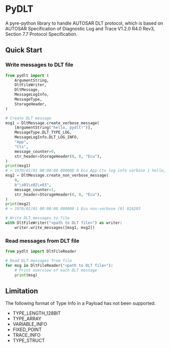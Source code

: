 # PyDLT

A pyre-python library to handle AUTOSAR DLT protocol, which is based on
AUTOSAR Specification of Diagnostic Log and Trace V1.2.0 R4.0 Rev3, Section 7.7 Protocol Specification.

## Quick Start

### Write messages to DLT file

```py
from pydlt import (
    ArgumentString,
    DltFileWriter,
    DltMessage,
    MessageLogInfo,
    MessageType,
    StorageHeader,
)

# Create DLT message
msg1 = DltMessage.create_verbose_message(
    [ArgumentString("hello, pydlt!")],
    MessageType.DLT_TYPE_LOG,
    MessageLogInfo.DLT_LOG_INFO,
    "App",
    "Ctx",
    message_counter=0,
    str_header=StorageHeader(0, 0, "Ecu"),
)
print(msg1)
# > 1970/01/01 00:00:00.000000 0 Ecu App Ctx log info verbose 1 hello, pydlt!
msg2 = DltMessage.create_non_verbose_message(
    0,
    b"\x01\x02\x03",
    message_counter=1,
    str_header=StorageHeader(0, 0, "Ecu"),
)
print(msg2)
# > 1970/01/01 00:00:00.000000 1 Ecu non-verbose [0] 010203

# Write DLT messages to file
with DltFileWriter("<path to DLT file>") as writer:
    writer.write_messages([msg1, msg2])
```

### Read messages from DLT file

```py
from pydlt import DltFileReader

# Read DLT messages from file
for msg in DltFileReader("<path to DLT file>"):
    # Print overview of each DLT message
    print(msg)
```

## Limitation

The following format of Type Info in a Payload has not been supported.

- TYPE_LENGTH_128BIT
- TYPE_ARRAY
- VARIABLE_INFO
- FIXED_POINT
- TRACE_INFO
- TYPE_STRUCT
